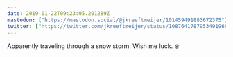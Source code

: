 ```yaml
---
date: 2019-01-22T09:23:05.201289Z
mastodon: ["https://mastodon.social/@jkreeftmeijer/101459491883672375"]
twitter: ["https://twitter.com/jkreeftmeijer/status/1087641787953491968"]
---
```

Apparently traveling through a snow storm. Wish me luck. ❄️
